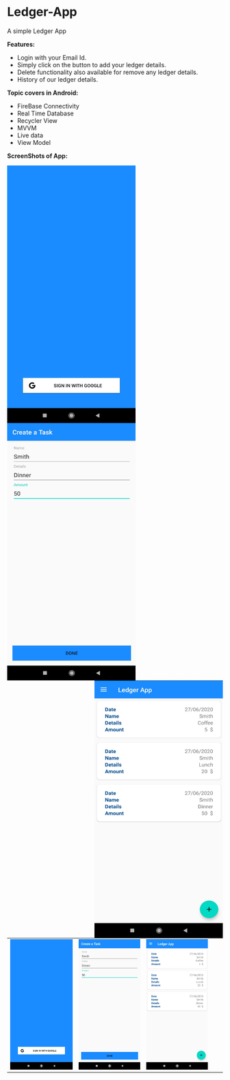 # Ledger-App

A simple Ledger App

**Features:** 
- Login with your Email Id.
- Simply click on the button to add your ledger details.
- Delete functionality also available for remove any ledger details.
- History of our ledger details.

**Topic covers in Android:**
- FireBase Connectivity
- Real Time Database
- Recycler View
- MVVM
- Live data
- View Model

**ScreenShots of App:**
<p>
  <img align="left" src = "image/Login.jpg" width="300" height="600" >
  <img align="center" src = "image/Add Details.jpg" width="300" height="600" >
  <img align="right" src = "image/Transaction History.jpg" width="300" height="600" >
</p>

| | | | | |
|:----:|:----:|:----:|:----:|:----:|
| <img alt="SS_1" src="image/Login.jpg"> | <img alt="SS_2" src="image/Add Details.jpg"> | <img alt="SS_3" src="image/Transaction History.jpg"> 
